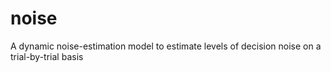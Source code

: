 # noise
A dynamic noise-estimation model to estimate levels of decision noise on a trial-by-trial basis
